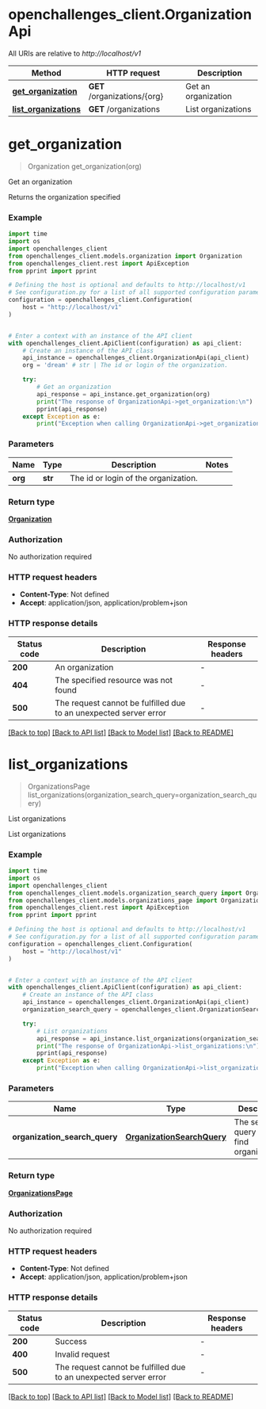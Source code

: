 # openchallenges_client.OrganizationApi

All URIs are relative to _http://localhost/v1_

| Method                                                          | HTTP request                 | Description         |
| --------------------------------------------------------------- | ---------------------------- | ------------------- |
| [**get_organization**](OrganizationApi.md#get_organization)     | **GET** /organizations/{org} | Get an organization |
| [**list_organizations**](OrganizationApi.md#list_organizations) | **GET** /organizations       | List organizations  |

# **get_organization**

> Organization get_organization(org)

Get an organization

Returns the organization specified

### Example

```python
import time
import os
import openchallenges_client
from openchallenges_client.models.organization import Organization
from openchallenges_client.rest import ApiException
from pprint import pprint

# Defining the host is optional and defaults to http://localhost/v1
# See configuration.py for a list of all supported configuration parameters.
configuration = openchallenges_client.Configuration(
    host = "http://localhost/v1"
)


# Enter a context with an instance of the API client
with openchallenges_client.ApiClient(configuration) as api_client:
    # Create an instance of the API class
    api_instance = openchallenges_client.OrganizationApi(api_client)
    org = 'dream' # str | The id or login of the organization.

    try:
        # Get an organization
        api_response = api_instance.get_organization(org)
        print("The response of OrganizationApi->get_organization:\n")
        pprint(api_response)
    except Exception as e:
        print("Exception when calling OrganizationApi->get_organization: %s\n" % e)
```

### Parameters

| Name    | Type    | Description                          | Notes |
| ------- | ------- | ------------------------------------ | ----- |
| **org** | **str** | The id or login of the organization. |

### Return type

[**Organization**](Organization.md)

### Authorization

No authorization required

### HTTP request headers

- **Content-Type**: Not defined
- **Accept**: application/json, application/problem+json

### HTTP response details

| Status code | Description                                                       | Response headers |
| ----------- | ----------------------------------------------------------------- | ---------------- |
| **200**     | An organization                                                   | -                |
| **404**     | The specified resource was not found                              | -                |
| **500**     | The request cannot be fulfilled due to an unexpected server error | -                |

[[Back to top]](#) [[Back to API list]](../README.md#documentation-for-api-endpoints) [[Back to Model list]](../README.md#documentation-for-models) [[Back to README]](../README.md)

# **list_organizations**

> OrganizationsPage list_organizations(organization_search_query=organization_search_query)

List organizations

List organizations

### Example

```python
import time
import os
import openchallenges_client
from openchallenges_client.models.organization_search_query import OrganizationSearchQuery
from openchallenges_client.models.organizations_page import OrganizationsPage
from openchallenges_client.rest import ApiException
from pprint import pprint

# Defining the host is optional and defaults to http://localhost/v1
# See configuration.py for a list of all supported configuration parameters.
configuration = openchallenges_client.Configuration(
    host = "http://localhost/v1"
)


# Enter a context with an instance of the API client
with openchallenges_client.ApiClient(configuration) as api_client:
    # Create an instance of the API class
    api_instance = openchallenges_client.OrganizationApi(api_client)
    organization_search_query = openchallenges_client.OrganizationSearchQuery() # OrganizationSearchQuery | The search query used to find organizations. (optional)

    try:
        # List organizations
        api_response = api_instance.list_organizations(organization_search_query=organization_search_query)
        print("The response of OrganizationApi->list_organizations:\n")
        pprint(api_response)
    except Exception as e:
        print("Exception when calling OrganizationApi->list_organizations: %s\n" % e)
```

### Parameters

| Name                          | Type                               | Description                                  | Notes      |
| ----------------------------- | ---------------------------------- | -------------------------------------------- | ---------- |
| **organization_search_query** | [**OrganizationSearchQuery**](.md) | The search query used to find organizations. | [optional] |

### Return type

[**OrganizationsPage**](OrganizationsPage.md)

### Authorization

No authorization required

### HTTP request headers

- **Content-Type**: Not defined
- **Accept**: application/json, application/problem+json

### HTTP response details

| Status code | Description                                                       | Response headers |
| ----------- | ----------------------------------------------------------------- | ---------------- |
| **200**     | Success                                                           | -                |
| **400**     | Invalid request                                                   | -                |
| **500**     | The request cannot be fulfilled due to an unexpected server error | -                |

[[Back to top]](#) [[Back to API list]](../README.md#documentation-for-api-endpoints) [[Back to Model list]](../README.md#documentation-for-models) [[Back to README]](../README.md)
